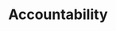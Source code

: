 ---
category: ca
title: Accountability
definition: Taking personal responsibility for one’s conduct.
---